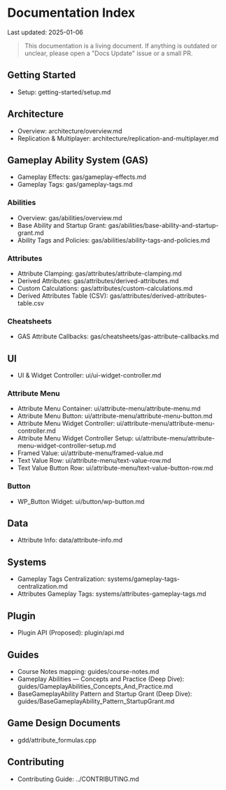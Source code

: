 # Documentation Index

Last updated: 2025-01-06

> This documentation is a living document. If anything is outdated or unclear, please open a "Docs Update" issue or a small PR.

## Getting Started
- Setup: getting-started/setup.md

## Architecture
- Overview: architecture/overview.md
- Replication & Multiplayer: architecture/replication-and-multiplayer.md

## Gameplay Ability System (GAS)
- Gameplay Effects: gas/gameplay-effects.md
- Gameplay Tags: gas/gameplay-tags.md

### Abilities
- Overview: gas/abilities/overview.md
- Base Ability and Startup Grant: gas/abilities/base-ability-and-startup-grant.md
- Ability Tags and Policies: gas/abilities/ability-tags-and-policies.md

### Attributes
- Attribute Clamping: gas/attributes/attribute-clamping.md
- Derived Attributes: gas/attributes/derived-attributes.md
- Custom Calculations: gas/attributes/custom-calculations.md
- Derived Attributes Table (CSV): gas/attributes/derived-attributes-table.csv

### Cheatsheets
- GAS Attribute Callbacks: gas/cheatsheets/gas-attribute-callbacks.md

## UI
- UI & Widget Controller: ui/ui-widget-controller.md

### Attribute Menu
- Attribute Menu Container: ui/attribute-menu/attribute-menu.md
- Attribute Menu Button: ui/attribute-menu/attribute-menu-button.md
- Attribute Menu Widget Controller: ui/attribute-menu/attribute-menu-controller.md
- Attribute Menu Widget Controller Setup: ui/attribute-menu/attribute-menu-widget-controller-setup.md
- Framed Value: ui/attribute-menu/framed-value.md
- Text Value Row: ui/attribute-menu/text-value-row.md
- Text Value Button Row: ui/attribute-menu/text-value-button-row.md

### Button
- WP_Button Widget: ui/button/wp-button.md

## Data
- Attribute Info: data/attribute-info.md

## Systems
- Gameplay Tags Centralization: systems/gameplay-tags-centralization.md
- Attributes Gameplay Tags: systems/attributes-gameplay-tags.md

## Plugin
- Plugin API (Proposed): plugin/api.md

## Guides
- Course Notes mapping: guides/course-notes.md
- Gameplay Abilities — Concepts and Practice (Deep Dive): guides/GameplayAbilities_Concepts_And_Practice.md
- BaseGameplayAbility Pattern and Startup Grant (Deep Dive): guides/BaseGameplayAbility_Pattern_StartupGrant.md

## Game Design Documents
- gdd/attribute_formulas.cpp

## Contributing
- Contributing Guide: ../CONTRIBUTING.md